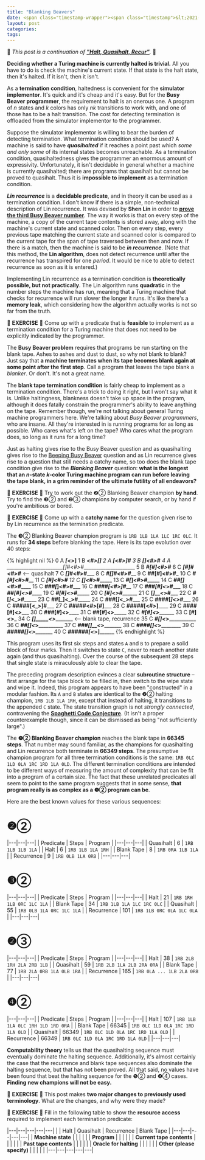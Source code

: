 ```yaml
---
title: "Blanking Beavers"
date: <span class="timestamp-wrapper"><span class="timestamp">&lt;2021-02-14 Sun&gt;</span></span>
layout: post
categories:
tags:
---
```

🚰 *This post is a continuation of **["Halt, Quasihalt, Recur"](https://nickdrozd.github.io/2021/01/14/halt-quasihalt-recur.html)**.* 🚰

**Deciding whether a Turing machine is currently halted is trivial.** All you have to do is check the machine's current state. If that state is the halt state, then it's halted. If it isn't, then it isn't.

As a **termination condition**, haltedness is convenient for the **simulator implementor**. It's quick and it's cheap and it's easy. But for the **Busy Beaver programmer**, the requirement to halt is an onerous one. A program of *n* states and *k* colors has only *nk* transitions to work with, and one of those has to be a halt transition. The cost for detecting termination is offloaded from the simulator implementor to the programmer.

Suppose the simulator implementor is willing to bear the burden of detecting termination. What termination condition should be used? A machine is said to have ***quasihalted*** if it reaches a point past which *some and only some* of its internal states becomes unreachable. As a termination condition, quasihaltedness gives the programmer an enormous amount of expressivity. Unfortunately, it isn't decidable in general whether a machine is currently quasihalted; there are programs that quasihalt but cannot be proved to quasihalt. Thus it is **impossible to implement** as a termination condition.

***Lin recurrence*** is a **decidable predicate**, and in theory it can be used as a termination condition. I don't know if there is a simple, non-technical description of Lin recurrence. It was devised by **Shen Lin** in order to **[prove the third Busy Beaver number](https://nickdrozd.github.io/2020/12/15/lin-rado-proof.html)**. The way it works is that on every step of the machine, a copy of the current tape contents is stored away, along with the machine's current state and scanned color. Then on every step, every previous tape matching the current state and scanned color is compared to the current tape for the span of tape traversed between then and now. If there is a match, then the machine is said to be ***in recurrence***. (Note that this method, the **Lin algorithm**, does not detect recurrence until after the recurrence has transpired for one *period*. It would be nice to able to detect recurrence as soon as it is entered.)

Implementing Lin recurrence as a termination condition is **theoretically possible, but not practically**. The Lin algorithm runs **quadratic** in the number steps the machine has run, meaning that a Turing machine that checks for recurrence will run slower the longer it runs. It's like there's a **memory leak**, which considering how the algorithm actually works is not so far from the truth.

🛂 **EXERCISE** 🛂 Come up with a predicate that is **feasible** to implement as a termination condition for a Turing machine that does not need to be explicitly indicated by the programmer.

The **Busy Beaver problem** requires that programs be run starting on the blank tape. Ashes to ashes and dust to dust, so why not blank to blank? Just say that **a machine terminates when its tape becomes blank again at some point after the first step**. Call a program that leaves the tape blank a *blanker*. Or don't. It's not a great name.

The **blank tape termination condition** is fairly cheap to implement as a termination condition. There's a trick to doing it right, but I won't say what it is. Unlike haltingness, blankness doesn't take up space in the program, although it does fatally constrain the programmer's ability to leave anything on the tape. Remember though, we're not talking about general Turing machine programmers here. We're talking about *Busy Beaver programmers*, who are insane. All they're interested in is running programs for as long as possible. Who cares what's left on the tape? Who cares what the program does, so long as it runs for a long time?

Just as halting gives rise to the Busy Beaver question and as quasihalting gives rise to the [Beeping Busy Beaver](https://nickdrozd.github.io/2020/10/09/beeping-busy-beaver-results.html) question and as Lin recurrence gives rise to a question that still needs a catchy name, so too does the blank tape condition give rise to the ***Blanking Beaver*** question: **what is the longest that an *n*-state *k*-color Turing machine program can run before leaving the tape blank, in a grim reminder of the ultimate futility of all endeavors?**

🛂 **EXERCISE** 🛂 Try to work out the ❷② Blanking Beaver champion **by hand**. Try to find the ❸② and ❷③ champions by computer search, or by hand if you're ambitious or bored.

🛂 **EXERCISE** 🛂 Come up with a **catchy name** for the question given rise to by Lin recurrence as the termination predicate.

The ❸② Blanking Beaver champion program is `1RB 1LB 1LA 1LC 1RC 0LC`. It runs for **34 steps** before blanking the tape. Here is its tape evolution over 40 steps:

{% highlight nil %}
 0 A _________________________[<_>]________________________
 1 B _________________________<#>[_]_______________________
 2 A _________________________[<#>]#_______________________
 3 B ________________________[_]<#>#_______________________
 4 A _______________________[_]#<#>#_______________________
 5 B _______________________#[#]<#>#_______________________
 6 C _______________________[#]#<#>#_______________________  <-- quasihalt
 7 C ______________________[_]_#<#>#_______________________
 8 C ______________________#[_]#<#>#_______________________
 9 C ______________________##[#]<#>#_______________________
10 C ______________________#[#]_<#>#_______________________
11 C ______________________[#]__<#>#_______________________
12 C _____________________[_]___<#>#_______________________
13 C _____________________#[_]__<#>#_______________________
14 C _____________________##[_]_<#>#_______________________
15 C _____________________###[_]<#>#_______________________
16 C _____________________####[<#>]#_______________________
17 C _____________________###[#]<_>#_______________________
18 C _____________________##[#]_<_>#_______________________
19 C _____________________#[#]__<_>#_______________________
20 C _____________________[#]___<_>#_______________________
21 C ____________________[_]____<_>#_______________________
22 C ____________________#[_]___<_>#_______________________
23 C ____________________##[_]__<_>#_______________________
24 C ____________________###[_]_<_>#_______________________
25 C ____________________####[_]<_>#_______________________
26 C ____________________#####[<_>]#_______________________
27 C ____________________#####<#>[#]_______________________
28 C ____________________#####[<#>]________________________
29 C ____________________####[#]<_>________________________
30 C ____________________###[#]_<_>________________________
31 C ____________________##[#]__<_>________________________
32 C ____________________#[#]___<_>________________________
33 C ____________________[#]____<_>________________________
34 C ___________________[_]_____<_>________________________  <-- blank tape, recurrence
35 C ___________________#[_]____<_>________________________
36 C ___________________##[_]___<_>________________________
37 C ___________________###[_]__<_>________________________
38 C ___________________####[_]_<_>________________________
39 C ___________________#####[_]<_>________________________
40 C ___________________######[<_>]________________________
{% endhighlight %}

This program uses its first six steps and states `A` and `B` to prepare a solid block of four marks. Then it switches to state `C`, never to reach another state again (and thus quasihalting). Over the course of the subsequent 28 steps that single state is miraculously able to clear the tape.

The preceding program description evinces a clear **subroutine structure** &#x2013; first arrange for the tape block to be filled in, then switch to the wipe state and wipe it. Indeed, this program appears to have been "constructed" in a modular fashion. Its `A` and `B` states are identical to the ❷② halting champion, `1RB 1LB 1LA 1RH`, except that instead of halting, it transitions to the appended `C` state. The state transition graph is not *strongly connected*, contravening the **[Spaghetti Code Conjecture](https://nickdrozd.github.io/2021/01/26/spaghetti-code-conjecture.html)**. (It isn't a proper counterexample though, since it can be dismissed as being "not sufficiently large".)

The **❹② Blanking Beaver champion** reaches the blank tape in **66345 steps**. That number may sound familiar, as the champions for quasihalting and Lin recurrence both terminate in **66349 steps**. The presumptive champion program for all three termination conditions is the same: `1RB 0LC 1LD 0LA 1RC 1RD 1LA 0LD`. The different termination conditions are intended to be different ways of measuring the amount of complexity that can be fit into a program of a certain size. The fact that these unrelated predicates all seem to point to the same program suggests that in some sense, **that program really is as complex as a ❹② program can be**.

Here are the best known values for these various sequences:


# ❷②

|---|---|---|
| Predicate | Steps | Program |
|---|---|---|
| Quasihalt | 6 | `1RB 1LB 1LB 1LA` |
| Halt | 6 | `1RB 1LB 1LA 1RH` |
| Blank Tape | 8 | `1RB 0RA 1LB 1LA` |
| Recurrence | 9 | `1RB 0LB 1LA 0RB` |
|---|---|---|


# ❸②

|---|---|---|
| Predicate | Steps | Program |
|---|---|---|
| Halt | 21 | `1RB 1RH 1LB 0RC 1LC 1LA` |
| Blank Tape | 34 | `1RB 1LB 1LA 1LC 1RC 0LC` |
| Quasihalt | 55 | `1RB 0LB 1LA 0RC 1LC 1LA` |
| Recurrence | 101 | `1RB 1LB 0RC 0LA 1LC 0LA` |
|---|---|---|


# ❷③

|---|---|---|
| Predicate | Steps | Program |
|---|---|---|
| Halt | 38 | `1RB 2LB 1RH 2LA 2RB 1LB` |
| Quasihalt | 59 | `1RB 2LB 1LA 2LB 2RA 0RA` |
| Blank Tape | 77 | `1RB 2LA 0RB 1LA 0LB 1RA` |
| Recurrence | 165 | `1RB 0LA ... 1LB 2LA 0RB` |
|---|---|---|


# ❹②

|---|---|---|
| Predicate | Steps | Program |
|---|---|---|
| Halt | 107 | `1RB 1LB 1LA 0LC 1RH 1LD 1RD 0RA` |
| Blank Tape | 66345 | `1RB 0LC 1LD 0LA 1RC 1RD 1LA 0LD` |
| Quasihalt | 66349 | `1RB 0LC 1LD 0LA 1RC 1RD 1LA 0LD` |
| Recurrence | 66349 | `1RB 0LC 1LD 0LA 1RC 1RD 1LA 0LD` |
|---|---|---|

**Computability theory** tells us that the quasihalting sequence must eventually dominate the halting sequence. Additionally, it's almost certainly the case that the recurrence and blank tape sequences also dominate the halting sequence, but that has not been proved. All that said, no values have been found that beat the halting sequence for the ❺② and ❷④ cases. **Finding new champions will not be easy.**

🛂 **EXERCISE** 🛂 This post makes **two major changes to previously used terminology**. What are the changes, and why were they made?

🛂 **EXERCISE** 🛂 Fill in the following table to show the **resource access** required to implement each termination predicate:

|---|---|---|---|---|
| | Halt | Quasihalt | Recurrence | Blank Tape |
|---|---|---|---|---|
| **Machine state** | | | | |
| **Program** | | | | |
| **Current tape contents** | | | | |
| **Past tape contents** | | | | |
| **Oracle for halting** | | | | |
| **Other (please specify)** | | | | |
|---|---|---|---|---|

